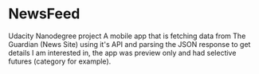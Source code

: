 # NewsFeed
Udacity Nanodegree project
A mobile app that is fetching data from The Guardian (News Site) using it's API and parsing the JSON response to get details I am interested in, the app was preview only and had selective futures (category for example).

